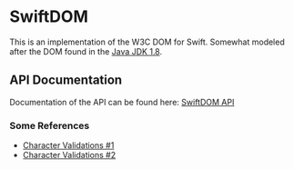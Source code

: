 # SwiftDOM

This is an implementation of the W3C DOM for Swift. Somewhat modeled after the DOM found in the [Java JDK 1.8](https://docs.oracle.com/javase/8/docs/api/org/w3c/dom/package-summary.html).

## API Documentation

Documentation of the API can be found here: [SwiftDOM API](http://galenrhodes.com/SwiftDOM/)

### Some References

- [Character Validations #1](https://www.w3.org/TR/REC-xml/#NT-NameStartChar)
- [Character Validations #2](https://www.w3.org/TR/REC-xml-names/#ns-qualnames)
